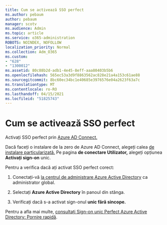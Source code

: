 ```yaml
---
title: Cum se activează SSO perfect
ms.author: pebaum
author: pebaum
manager: scotv
ms.audience: Admin
ms.topic: article
ms.service: o365-administration
ROBOTS: NOINDEX, NOFOLLOW
localization_priority: Normal
ms.collection: Adm_O365
ms.custom:
- "628"
- "1300012"
ms.assetid: 80c88b2d-adb1-4e45-8eff-aaa80403b5b6
ms.openlocfilehash: 565ec53a3d9f8863562ac828e21a4a153c61ae88
ms.sourcegitcommit: 8bc60ec34bc1e40685e3976576e04a2623f63a7c
ms.translationtype: MT
ms.contentlocale: ro-RO
ms.lasthandoff: 04/15/2021
ms.locfileid: "51825743"
---
```

# <a name="how-to-enable-seamless-sso"></a>Cum se activează SSO perfect

Activați SSO perfect prin [Azure AD Connect.](https://docs.microsoft.com/azure/active-directory/connect/active-directory-aadconnect)
  
Dacă faceți o instalare de la zero de Azure AD Connect, alegeți calea [de instalare particularizată.](https://docs.microsoft.com/azure/active-directory/connect/active-directory-aadconnect-get-started-custom) Pe pagina **de conectare Utilizator,** alegeți opțiunea **Activați sign-on** unic.
  
Pentru a verifica dacă ați activat SSO perfect corect:
  
1. Conectați-vă [la centrul de administrare Azure Active Directory](https://aad.portal.azure.com) ca administrator global.

2. Selectați **Azure Active Directory** în panoul din stânga.

3. Verificați dacă s-a activat sign-onul **unic fără sincope.**

Pentru a afla mai multe, [consultați Sign-on unic Perfect Azure Active Directory: Pornire rapidă](https://docs.microsoft.com/azure/active-directory/connect/active-directory-aadconnect-sso-quick-start).
  